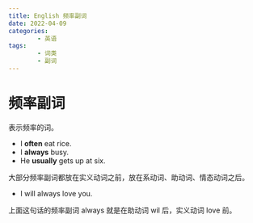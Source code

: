 ```yaml
---
title: English 频率副词
date: 2022-04-09
categories:
        - 英语
tags:
        - 词类
        - 副词
---
```


# 频率副词

表示频率的词。

- I **often** eat rice.
- I **always** busy.
- He **usually** gets up at six.

大部分频率副词都放在实义动词之前，放在系动词、助动词、情态动词之后。

- I will always love you.

上面这句话的频率副词 always 就是在助动词 wil 后，实义动词 love 前。
